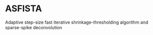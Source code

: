 # ASFISTA
Adaptive step-size fast iterative shrinkage-thresholding algorithm and sparse-spike deconvolution

